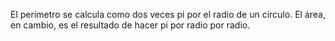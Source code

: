 El perímetro se calcula como dos veces pi por el radio de un círculo. El área, en cambio, es el resultado de hacer pi por radio por radio.